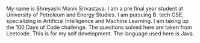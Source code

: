 My name is Shreyashi Manik Srivastava. I am a pre final year student at University of Petroleum and Energy Studies. I am pursuing B. tech CSE, specializing in Artificial Intelligence and Machine Learning. I am taking up the 100 Days of Code challenge. The questions solved here are taken from Leetcode. This is for my self development. The language used here is Java.

